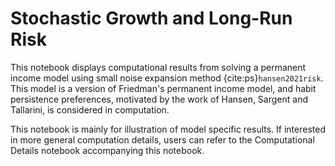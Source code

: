 # Stochastic Growth and Long-Run Risk 


This notebook displays computational results from solving a permanent income model using small noise expansion method {cite:ps}`hansen2021risk`. This model is a version of Friedman's permanent income model, and habit persistence preferences, motivated by the work of Hansen, Sargent and Tallarini, is considered in computation.

This notebook is mainly for illustration of model specific results. If interested in more general computation details, users can refer to the Computational Details notebook accompanying this notebook.

